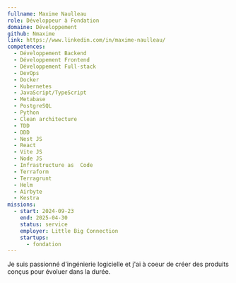 ```yaml
---
fullname: Maxime Naulleau
role: Développeur à Fondation
domaine: Développement
github: Nmaxime
link: https://www.linkedin.com/in/maxime-naulleau/
competences:
  - Développement Backend
  - Développement Frontend
  - Développement Full-stack
  - DevOps
  - Docker
  - Kubernetes
  - JavaScript/TypeScript
  - Metabase
  - PostgreSQL
  - Python
  - Clean architecture
  - TDD
  - DDD
  - Nest JS
  - React
  - Vite JS
  - Node JS
  - Infrastructure as  Code
  - Terraform
  - Terragrunt
  - Helm
  - Airbyte
  - Kestra
missions:
  - start: 2024-09-23
    end: 2025-04-30
    status: service
    employer: Little Big Connection
    startups:
      - fondation
---
```

Je suis passionné d'ingénierie logicielle et j'ai à coeur de créer des produits conçus pour évoluer dans la durée.